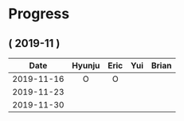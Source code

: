# Progress

## ( 2019-11 )
| Date       | Hyunju | Eric | Yui | Brian |
| :-:        |:-:     |:-:   |:-:  |:-:    |
| 2019-11-16 |O       |O     |     |       |
| 2019-11-23 |        |      |     |       |
| 2019-11-30 |        |      |     |       |
